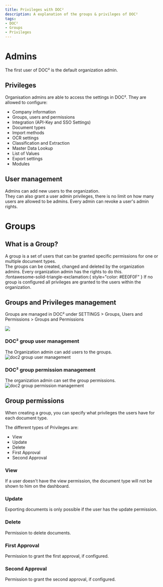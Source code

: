 ```yaml
---
title: Privileges with DOC²
description: A explanation of the groups & privileges of DOC²
tags:
- DOC²
- Groups
- Privileges
---
```

# Admins
The first user of DOC² is the default organization admin.

## Privileges
Organisation admins are able to access the settings in DOC².
They are allowed to configure:

- Company information
- Groups, users and permissions
- Integration (API-Key and SSO Settings)
- Document types
- Import methods
- OCR settings
- Classification and Extraction
- Master Data Lookup
- List of Values
- Export settings
- Modules


## User management
Admins can add new users to the organization.  
They can also grant a user admin privileges, there is no limit on how many users are allowed to be admins.
Every admin can revoke a user's admin rights.

# Groups
## What is a Group?
A group is a set of users that can be granted specific permissions for one or multiple document types.  
The groups can be created, changed and deleted by the organization admins. Every organization admin has the rights to do this.  
:fontawesome-solid-triangle-exclamation:{ style="color: #EE0F0F" } If no group is configured all privileges are granted to the users within the organization.

## Groups and Privileges management
Groups are managed in DOC² under SETTINGS > Groups, Users and Permissions > Groups and Permissions

![](/_images/security/groups-and-permissions.png)

### DOC² group user management  
The Organization admin can add users to the groups.
![doc2 group user management](/_images/security/group-user.png)

### DOC² group permission management
The organization admin can set the group permissions.
![doc2 group permission management](/_images/security/group-permissions.png)

## Group permissions
When creating a group, you can specify what privileges the users have for each document type.  

The different types of Privileges are:

- View
- Update
- Delete
- First Approval
- Second Approval 

### View 
If a user doesn't have the view permission, the document type will not be shown to him on the dashboard.  

### Update
Exporting documents is only possible if the user has the update permission.

### Delete
Permission to delete documents.

### First Approval
Permission to grant the first approval, if configured.

### Second Approval
Permission to grant the second approval, if configured.



